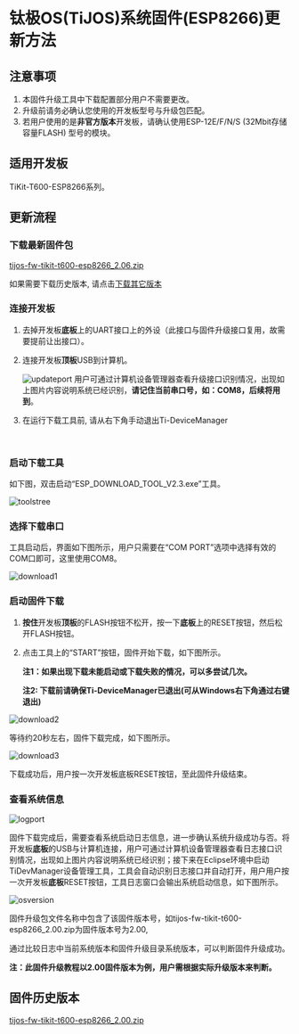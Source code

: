 # 钛极OS(TiJOS)系统固件(ESP8266)更新方法

## 注意事项

1. 本固件升级工具中下载配置部分用户不需要更改。
2. 升级前请务必确认您使用的开发板型号与升级包匹配。
3. 若用户使用的是**非官方版本**开发板，请确认使用ESP-12E/F/N/S (32Mbit存储容量FLASH) 型号的模块。

## 适用开发板

TiKit-T600-ESP8266系列。

## 更新流程

### 下载最新固件包

[tijos-fw-tikit-t600-esp8266_2.06.zip](./package/tijos-fw-tikit-t600-esp8266_2.06.zip)

如果需要下载历史版本, 请点击[下载其它版本](#固件历史版本)

### 连接开发板

1. 去掉开发板**底板**上的UART接口上的外设（此接口与固件升级接口复用，故需要提前让出接口）。

2. 连接开发板**顶板**USB到计算机。

   ![updateport](./img/updateport.png)
   用户可通过计算机设备管理器查看升级接口识别情况，出现如上图片内容说明系统已经识别，**请记住当前串口号，如：COM8，后续将用到**。

3. 在运行下载工具前, 请从右下角手动退出Ti-DeviceManager

   ​

### 启动下载工具

如下图，双击启动“ESP_DOWNLOAD_TOOL_V2.3.exe”工具。

![toolstree](./img/toolstree.png)

### 选择下载串口

工具启动后，界面如下图所示，用户只需要在“COM PORT”选项中选择有效的COM口即可，这里使用COM8。

![download1](./img/download1.png)

### 启动固件下载

1. **按住**开发板**顶板**的FLASH按钮不松开，按一下**底板**上的RESET按钮，然后松开FLASH按钮。

2. 点击工具上的“START”按钮，固件开始下载，如下图所示。

   **注1：如果出现下载未能启动或下载失败的情况，可以多尝试几次。**

   **注2: 下载前请确保Ti-DeviceManager已退出(可从Windows右下角通过右键退出)**

![download2](./img/download2.png)

等待约20秒左右，固件下载完成，如下图所示。

![download3](./img/download3.png)

下载成功后，用户按一次开发板底板RESET按钮，至此固件升级结束。

### 查看系统信息

![logport](./img/logport.png)

固件下载完成后，需要查看系统启动日志信息，进一步确认系统升级成功与否。将开发板**底板**的USB与计算机连接，用户可通过计算机设备管理器查看日志接口识别情况，出现如上图片内容说明系统已经识别；接下来在Eclipse环境中启动TiDevManager设备管理工具，工具会自动识别日志接口并自动打开，用户用户按一次开发板**底板**RESET按钮，工具日志窗口会输出系统启动信息，如下图所示。

![osversion](./img/osversion.png)

固件升级包文件名称中包含了该固件版本号，如tijos-fw-tikit-t600-esp8266_2.00.zip为固件版本号为2.00,

通过比较日志中当前系统版本和固件升级目录系统版本，可以判断固件升级成功。

**注：此固件升级教程以2.00固件版本为例，用户需根据实际升级版本来判断。**

## 固件历史版本

[tijos-fw-tikit-t600-esp8266_2.00.zip](./package/tijos-fw-tikit-t600-esp8266_2.00.zip)